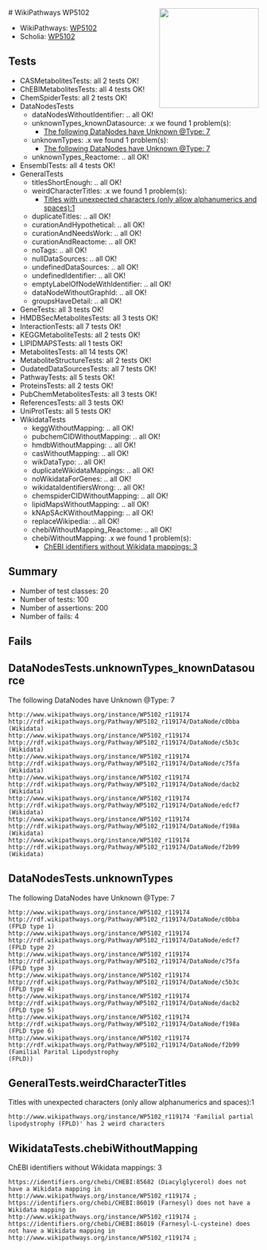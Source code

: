 <img style="float: right; width: 200px" src="https://upload.wikimedia.org/wikipedia/commons/thumb/8/83/Wplogo_with_text_500.png/640px-Wplogo_with_text_500.png" />
# WikiPathways WP5102

* WikiPathways: [WP5102](https://identifiers.org/wikipathways:WP5102)
* Scholia: [WP5102](https://scholia.toolforge.org/wikipathways/WP5102)
## Tests
* CASMetabolitesTests: all 2 tests OK!
* ChEBIMetabolitesTests: all 4 tests OK!
* ChemSpiderTests: all 2 tests OK!
* DataNodesTests
    * dataNodesWithoutIdentifier: .. all OK!
    * unknownTypes_knownDatasource: .x we found 1 problem(s):
        * [The following DataNodes have Unknown @Type: 7](#904516dc)
    * unknownTypes: .x we found 1 problem(s):
        * [The following DataNodes have Unknown @Type: 7](#839973e5)
    * unknownTypes_Reactome: .. all OK!
* EnsemblTests: all 4 tests OK!
* GeneralTests
    * titlesShortEnough: .. all OK!
    * weirdCharacterTitles: .x we found 1 problem(s):
        * [Titles with unexpected characters (only allow alphanumerics and spaces):1](#fda87b3f)
    * duplicateTitles: .. all OK!
    * curationAndHypothetical: .. all OK!
    * curationAndNeedsWork: .. all OK!
    * curationAndReactome: .. all OK!
    * noTags: .. all OK!
    * nullDataSources: .. all OK!
    * undefinedDataSources: .. all OK!
    * undefinedIdentifier: .. all OK!
    * emptyLabelOfNodeWithIdentifier: .. all OK!
    * dataNodeWithoutGraphId: .. all OK!
    * groupsHaveDetail: .. all OK!
* GeneTests: all 3 tests OK!
* HMDBSecMetabolitesTests: all 3 tests OK!
* InteractionTests: all 7 tests OK!
* KEGGMetaboliteTests: all 2 tests OK!
* LIPIDMAPSTests: all 1 tests OK!
* MetabolitesTests: all 14 tests OK!
* MetaboliteStructureTests: all 2 tests OK!
* OudatedDataSourcesTests: all 7 tests OK!
* PathwayTests: all 5 tests OK!
* ProteinsTests: all 2 tests OK!
* PubChemMetabolitesTests: all 3 tests OK!
* ReferencesTests: all 3 tests OK!
* UniProtTests: all 5 tests OK!
* WikidataTests
    * keggWithoutMapping: .. all OK!
    * pubchemCIDWithoutMapping: .. all OK!
    * hmdbWithoutMapping: .. all OK!
    * casWithoutMapping: .. all OK!
    * wikDataTypo: .. all OK!
    * duplicateWikidataMappings: .. all OK!
    * noWikidataForGenes: .. all OK!
    * wikidataIdentifiersWrong: .. all OK!
    * chemspiderCIDWithoutMapping: .. all OK!
    * lipidMapsWithoutMapping: .. all OK!
    * kNApSAcKWithoutMapping: .. all OK!
    * replaceWikipedia: .. all OK!
    * chebiWithoutMapping_Reactome: .. all OK!
    * chebiWithoutMapping: .x we found 1 problem(s):
        * [ChEBI identifiers without Wikidata mappings: 3](#a8d554cf)


## Summary

* Number of test classes: 20
* Number of tests: 100
* Number of assertions: 200
* Number of fails: 4

## Fails

<a name="904516dc" />

## DataNodesTests.unknownTypes_knownDatasource

The following DataNodes have Unknown @Type: 7
```
http://www.wikipathways.org/instance/WP5102_r119174 http://rdf.wikipathways.org/Pathway/WP5102_r119174/DataNode/c0bba (Wikidata)
http://www.wikipathways.org/instance/WP5102_r119174 http://rdf.wikipathways.org/Pathway/WP5102_r119174/DataNode/c5b3c (Wikidata)
http://www.wikipathways.org/instance/WP5102_r119174 http://rdf.wikipathways.org/Pathway/WP5102_r119174/DataNode/c75fa (Wikidata)
http://www.wikipathways.org/instance/WP5102_r119174 http://rdf.wikipathways.org/Pathway/WP5102_r119174/DataNode/dacb2 (Wikidata)
http://www.wikipathways.org/instance/WP5102_r119174 http://rdf.wikipathways.org/Pathway/WP5102_r119174/DataNode/edcf7 (Wikidata)
http://www.wikipathways.org/instance/WP5102_r119174 http://rdf.wikipathways.org/Pathway/WP5102_r119174/DataNode/f198a (Wikidata)
http://www.wikipathways.org/instance/WP5102_r119174 http://rdf.wikipathways.org/Pathway/WP5102_r119174/DataNode/f2b99 (Wikidata)
```

<a name="839973e5" />

## DataNodesTests.unknownTypes

The following DataNodes have Unknown @Type: 7
```
http://www.wikipathways.org/instance/WP5102_r119174 http://rdf.wikipathways.org/Pathway/WP5102_r119174/DataNode/c0bba (FPLD type 1)
http://www.wikipathways.org/instance/WP5102_r119174 http://rdf.wikipathways.org/Pathway/WP5102_r119174/DataNode/edcf7 (FPLD type 2)
http://www.wikipathways.org/instance/WP5102_r119174 http://rdf.wikipathways.org/Pathway/WP5102_r119174/DataNode/c75fa (FPLD type 3)
http://www.wikipathways.org/instance/WP5102_r119174 http://rdf.wikipathways.org/Pathway/WP5102_r119174/DataNode/c5b3c (FPLD type 4)
http://www.wikipathways.org/instance/WP5102_r119174 http://rdf.wikipathways.org/Pathway/WP5102_r119174/DataNode/dacb2 (FPLD type 5)
http://www.wikipathways.org/instance/WP5102_r119174 http://rdf.wikipathways.org/Pathway/WP5102_r119174/DataNode/f198a (FPLD type 6)
http://www.wikipathways.org/instance/WP5102_r119174 http://rdf.wikipathways.org/Pathway/WP5102_r119174/DataNode/f2b99 (Familial Parital Lipodystrophy
(FPLD))
```

<a name="fda87b3f" />

## GeneralTests.weirdCharacterTitles

Titles with unexpected characters (only allow alphanumerics and spaces):1
```
http://www.wikipathways.org/instance/WP5102_r119174 'Familial partial lipodystrophy (FPLD)' has 2 weird characters
```

<a name="a8d554cf" />

## WikidataTests.chebiWithoutMapping

ChEBI identifiers without Wikidata mappings: 3
```
https://identifiers.org/chebi/CHEBI:85682 (Diacylglycerol) does not have a Wikidata mapping in http://www.wikipathways.org/instance/WP5102_r119174 ; 
https://identifiers.org/chebi/CHEBI:86019 (Farnesyl) does not have a Wikidata mapping in http://www.wikipathways.org/instance/WP5102_r119174 ; 
https://identifiers.org/chebi/CHEBI:86019 (Farnesyl-L-cysteine) does not have a Wikidata mapping in http://www.wikipathways.org/instance/WP5102_r119174 ; 
```

